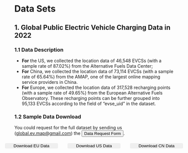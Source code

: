 # Data Sets

## 1. Global Public Electric Vehicle Charging Data in 2022
### 1.1 Data Description
- **For** the US, we collected the location data of 46,548 EVCSs (with a sample rate of 87.02%) from the Alternative Fuels Data Center; 
- **For** China, we collected the location data of 73,114 EVCSs (with a sample rate of 65.64%) from the AMAP, one of the largest online mapping service providers in China. 
- **For** Europe, we collected the location data of 317,528 recharging points (with a sample rate of 49.65%) from the European Alternative Fuels Observatory. These recharging points can be further grouped into 95,133 EVCSs according to the field of “evse_uid” in the dataset. 
 

### 1.2 Sample Data Download

You could request for the full dataset by sending us (global.ev.map@gmail.com) the <a><button onclick="window.open('./ApplicationForm.docx')">Data Request Form</button></a>.

<div class="row">
    <div class="col-md-4">
        <button @click="downloadeu" class="btn btn-primary">Download EU Data</button>
    </div>
    <div class="col-md-4">
        <button @click="downloadus" class="btn btn-primary">Download US Data</button>
    </div>
    <div class="col-md-4">
        <button @click="downloadcn" class="btn btn-primary">Download CN Data</button>
    </div>
</div>



<script setup>
    import { data as eu } from '@/loader/eu.data.js';
    import { data as us } from '@/loader/us.data.js';
    import { data as cn } from '@/loader/cn.data.js';



    const downloadeu = () => {
        const data = JSON.stringify(eu);
        const blob = new Blob([data], { type: 'text/plain' });
        const url = window.URL.createObjectURL(blob);
        const a = document.createElement('a');
        a.href = url;
        a.download = 'eu.data.json';
        a.click();
    }

    const downloadus = () => {
        const data = JSON.stringify(us);
        const blob = new Blob([data], { type: 'text/plain' });
        const url = window.URL.createObjectURL(blob);
        const a = document.createElement('a');
        a.href = url;
        a.download = 'us.data.json';
        a.click();
    }

    const downloadcn = () => {
        const data = JSON.stringify(cn);
        const blob = new Blob([data], { type: 'text/plain' });
        const url = window.URL.createObjectURL(blob);
        const a = document.createElement('a');
        a.href = url;
        a.download = 'cn.data.json';
        a.click();
    }

</script>

<style scoped>
    .row {
        display: flex;
        justify-content: center;
        margin-top: 20px;
    }
    .col-md-4 {
        flex: 0 0 33.333333%;
        max-width: 33.333333%;
        padding: 0 15px;
        color: var(--vp-c-brand-1);
    }

    .btn-primary {
        border: 1px solid var(--vp-c-brand-3);
        border-radius: 4px;
    }

    .btn-primary:hover {
        background-color: var(--vp-c-brand-3);
        color: white;
    }

    .btn {
        width: 100%;
    }
</style>
